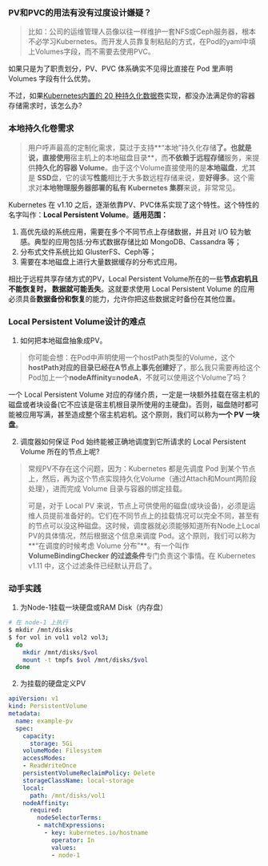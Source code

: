 ### PV和PVC的用法有没有过度设计嫌疑？

> 比如：公司的运维管理人员像以往一样维护一套NFS或Ceph服务器，根本不必学习Kubernetes。而开发人员靠复制粘贴的方式，在Pod的yaml中填上Volumes字段，而不需要去使用PVC。

如果只是为了职责划分，PV、PVC 体系确实不见得比直接在 Pod 里声明 Volumes 字段有什么优势。

不过，如果[Kubernetes内置的 20 种持久化数据卷](https://kubernetes.io/docs/concepts/storage/persistent-volumes/#types-of-persistent-volumes)实现，都没办法满足你的容器存储需求时，该怎么办?

### 本地持久化卷需求

> 用户呼声最高的定制化需求，莫过于支持**“本地”持久化存储**了。也就是说，直接使用**宿主机上的本地磁盘目录**，而**不依赖于远程存储**服务，来提供**持久化的容器 Volume**。由于这个Volume直接使用的是**本地磁盘**，尤其是 **SSD**盘，它的读写**性能**相比于大多数远程存储来说，要**好得多**。这个需求对**本地物理服务器部署的私有 Kubernetes 集群**来说，非常常见。

Kubernetes 在 v1.10 之后，逐渐依靠PV、PVC体系实现了这个特性。这个特性的名字叫作：**Local Persistent Volume**。**适用范围：**

1. 高优先级的系统应用，需要在多个不同节点上存储数据，并且对 I/O 较为敏感。典型的应用包括:分布式数据存储比如 MongoDB、Cassandra 等；
2. 分布式文件系统比如 GlusterFS、Ceph等；
3. 需要在本地磁盘上进行大量数据缓存的分布式应用。

相比于远程共享存储方式的PV，Local Persistent Volume所在的一些**节点宕机且不能恢复时， 数据就可能丢失**。这就要求使用 Local Persistent Volume 的应用必须具备**数据备份和恢复**的能力，允许你把这些数据定时备份在其他位置。

### Local Persistent Volume设计的难点

1. 如何把本地磁盘抽象成PV。

> 你可能会想：在Pod中声明使用一个hostPath类型的Volume，这个**hostPath对应的目录已经在A节点上事先创建好**了，那么我只需要再给这个Pod加上一个**nodeAffinity=nodeA**，不就可以使用这个Volume了吗？

一个 Local Persistent Volume 对应的存储介质，一定是一块额外挂载在宿主机的磁盘或者块设备(它不应该是宿主机根目录所使用的主硬盘)。否则，磁盘随时都可能被应用写满，甚至造成整个宿主机宕机。这个原则，我们可以称为**一个 PV 一块盘**。

2. 调度器如何保证 Pod 始终能被正确地调度到它所请求的 Local Persistent Volume 所在的节点上呢?

> 常规PV不存在这个问题，因为：Kubernetes 都是先调度 Pod 到某个节点上，然后，再为这个节点实现持久化Volume（通过Attach和Mount两阶段处理），进而完成 Volume 目录与容器的绑定挂载。
>
> 可是，对于 Local PV 来说，节点上可供使用的磁盘(或块设备)，必须是运维人员提前准备好的。它们在不同节点上的挂载情况可以完全不同，甚至有的节点可以没这种磁盘。这时候，调度器就必须能够知道所有Node上Local PV的具体情况，然后根据这个信息来调度 Pod。这个原则，我们可以称为**“在调度的时候考虑 Volume 分布”**。有一个叫作 **VolumeBindingChecker 的过滤条件**专门负责这个事情。在 Kubernetes v1.11 中，这个过滤条件已经默认开启了。

### 动手实践

1. 为Node-1挂载一块硬盘或RAM Disk（内存盘）

```sh
# 在 node-1 上执行
$ mkdir /mnt/disks
$ for vol in vol1 vol2 vol3; 
  do
    mkdir /mnt/disks/$vol
    mount -t tmpfs $vol /mnt/disks/$vol 
  done
```

2. 为挂载的硬盘定义PV

```yaml
apiVersion: v1
kind: PersistentVolume
metadata:
  name: example-pv
  spec:
    capacity:
      storage: 5Gi
    volumeMode: Filesystem
    accessModes:
    - ReadWriteOnce
    persistentVolumeReclaimPolicy: Delete
    storageClassName: local-storage 
    local:
      path: /mnt/disks/vol1
    nodeAffinity:
      required: 
        nodeSelectorTerms: 
        - matchExpressions:
          - key: kubernetes.io/hostname 
            operator: In
            values:
            - node-1
```

